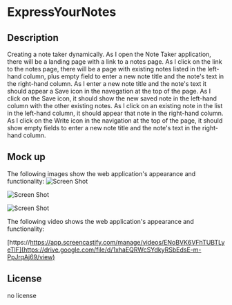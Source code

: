 # ExpressYourNotes

## Description

Creating a note taker dynamically. As I open the Note Taker application, there will be a landing page with a link to a notes page. As I click on the link to the notes page, there will be a page with existing notes listed in the left-hand column, plus empty field to enter a new note title and the note's text in the right-hand column. As I enter a new note title and the note's text it should appear a Save icon in the navegation at the top of the page. As I click on the Save icon, it should show the new saved note in the left-hand column with the other existing notes. As I click on an existing note in the list in the left-hand column, it should appear that note in the right-hand column. As I click on the Write icon in the navigation at the top of the page, it should show empty fields to enter a new note title and the note's text in the right-hand column.

## Mock up

The following images show the web application's appearance and functionality:
![Screen Shot](assets/images/Screenshot(119).png)

![Screen Shot](./Assets/Screenshot(156).png)


![Screen Shot](./Assets/Screenshot(158).png)

The following video shows the web application's appearance and functionality:

[https://https://app.screencastify.com/manage/videos/ENoBVK6VFhTUBTLyeTlF](https://drive.google.com/file/d/1xhaEQRWcSYdkyRSbEdsE-m-PpJrqAj69/view)

## License
no license
